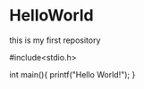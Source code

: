 # HelloWorld
this is my first repository

#include<stdio.h>

int main(){
  printf("Hello World!");
}
